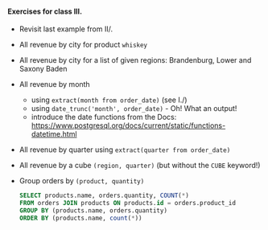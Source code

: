 #### Exercises for class III.

* Revisit last example from II/.
* All revenue by city for product `whiskey`
* All revenue by city for a list of given regions: Brandenburg, Lower and Saxony Baden
* All revenue by month
  - using `extract(month from order_date)` (see I./)
  - using `date_trunc('month', order_date)` - Oh! What an output!
  - introduce the date functions from the Docs:
    https://www.postgresql.org/docs/current/static/functions-datetime.html
* All revenue by quarter using `extract(quarter from order_date)`
* All revenue by a cube `(region, quarter)` (but without the `CUBE` keyword!)
* Group orders by `(product, quantity)`

  ```SQL
  SELECT products.name, orders.quantity, COUNT(*)
  FROM orders JOIN products ON products.id = orders.product_id
  GROUP BY (products.name, orders.quantity)
  ORDER BY (products.name, count(*))
  ```
